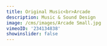```yaml
---
title: Original Music<br>Arcade
description: Music & Sound Design
image: /cms/images/Arcade Small.jpg
vimeoID: '234134838'
showinslider: false
---
```
















